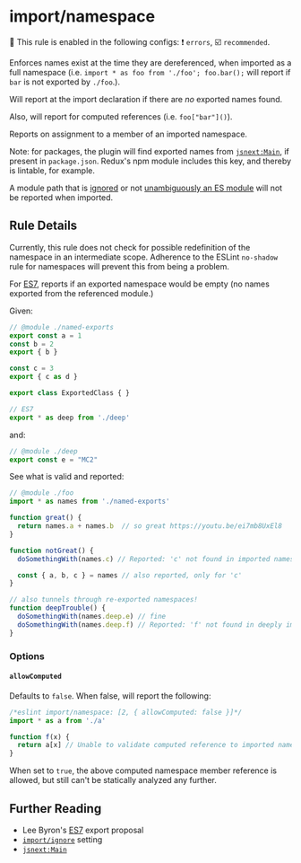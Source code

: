 # import/namespace

💼 This rule is enabled in the following configs: ❗ `errors`, ☑️ `recommended`.

<!-- end auto-generated rule header -->

Enforces names exist at the time they are dereferenced, when imported as a full namespace (i.e. `import * as foo from './foo'; foo.bar();` will report if `bar` is not exported by `./foo`.).

Will report at the import declaration if there are _no_ exported names found.

Also, will report for computed references (i.e. `foo["bar"]()`).

Reports on assignment to a member of an imported namespace.

Note: for packages, the plugin will find exported names
from [`jsnext:Main`], if present in `package.json`.
Redux's npm module includes this key, and thereby is lintable, for example.

A module path that is [ignored] or not [unambiguously an ES module] will not be reported when imported.

[ignored]: ../README.md#importignore
[unambiguously an ES module]: https://github.com/bmeck/UnambiguousJavaScriptGrammar

## Rule Details

Currently, this rule does not check for possible
redefinition of the namespace in an intermediate scope. Adherence to the ESLint
`no-shadow` rule for namespaces will prevent this from being a problem.

For [ES7], reports if an exported namespace would be empty (no names exported from the referenced module.)

Given:

```js
// @module ./named-exports
export const a = 1
const b = 2
export { b }

const c = 3
export { c as d }

export class ExportedClass { }

// ES7
export * as deep from './deep'
```

and:

```js
// @module ./deep
export const e = "MC2"
```

See what is valid and reported:

```js
// @module ./foo
import * as names from './named-exports'

function great() {
  return names.a + names.b  // so great https://youtu.be/ei7mb8UxEl8
}

function notGreat() {
  doSomethingWith(names.c) // Reported: 'c' not found in imported namespace 'names'.

  const { a, b, c } = names // also reported, only for 'c'
}

// also tunnels through re-exported namespaces!
function deepTrouble() {
  doSomethingWith(names.deep.e) // fine
  doSomethingWith(names.deep.f) // Reported: 'f' not found in deeply imported namespace 'names.deep'.
}

```

### Options

#### `allowComputed`

Defaults to `false`. When false, will report the following:

```js
/*eslint import/namespace: [2, { allowComputed: false }]*/
import * as a from './a'

function f(x) {
  return a[x] // Unable to validate computed reference to imported namespace 'a'.
}
```

When set to `true`, the above computed namespace member reference is allowed, but
still can't be statically analyzed any further.

## Further Reading

 - Lee Byron's [ES7] export proposal
 - [`import/ignore`] setting
 - [`jsnext:Main`](Rollup)

[ES7]: https://github.com/leebyron/ecmascript-more-export-from
[`import/ignore`]: ../../README.md#importignore
[`jsnext:Main`]: https://github.com/rollup/rollup/wiki/jsnext:main
